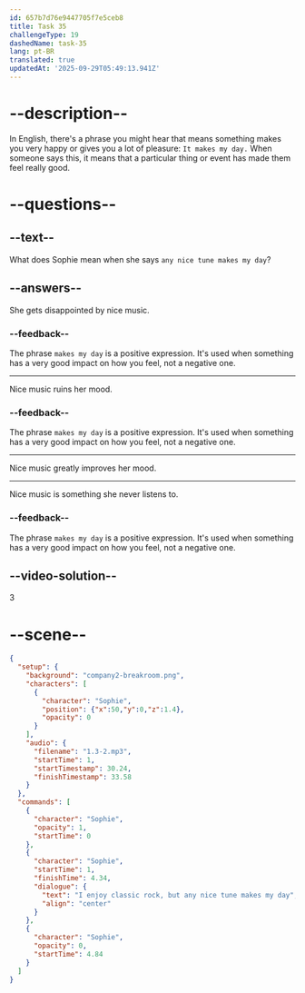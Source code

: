 ```yaml
---
id: 657b7d76e9447705f7e5ceb8
title: Task 35
challengeType: 19
dashedName: task-35
lang: pt-BR
translated: true
updatedAt: '2025-09-29T05:49:13.941Z'
---
```


# --description--

In English, there's a phrase you might hear that means something makes you very happy or gives you a lot of pleasure: `It makes my day.` When someone says this, it means that a particular thing or event has made them feel really good.

# --questions--

## --text--

What does Sophie mean when she says `any nice tune makes my day`?

## --answers--

She gets disappointed by nice music.

### --feedback--

The phrase `makes my day` is a positive expression. It's used when something has a very good impact on how you feel, not a negative one.

---

Nice music ruins her mood.

### --feedback--

The phrase `makes my day` is a positive expression. It's used when something has a very good impact on how you feel, not a negative one.

---

Nice music greatly improves her mood.

---

Nice music is something she never listens to.

### --feedback--

The phrase `makes my day` is a positive expression. It's used when something has a very good impact on how you feel, not a negative one.

## --video-solution--

3

# --scene--

```json
{
  "setup": {
    "background": "company2-breakroom.png",
    "characters": [
      {
        "character": "Sophie",
        "position": {"x":50,"y":0,"z":1.4},
        "opacity": 0
      }
    ],
    "audio": {
      "filename": "1.3-2.mp3",
      "startTime": 1,
      "startTimestamp": 30.24,
      "finishTimestamp": 33.58
    }
  },
  "commands": [
    {
      "character": "Sophie",
      "opacity": 1,
      "startTime": 0
    },
    {
      "character": "Sophie",
      "startTime": 1,
      "finishTime": 4.34,
      "dialogue": {
        "text": "I enjoy classic rock, but any nice tune makes my day",
        "align": "center"
      }
    },
    {
      "character": "Sophie",
      "opacity": 0,
      "startTime": 4.84
    }
  ]
}
```
